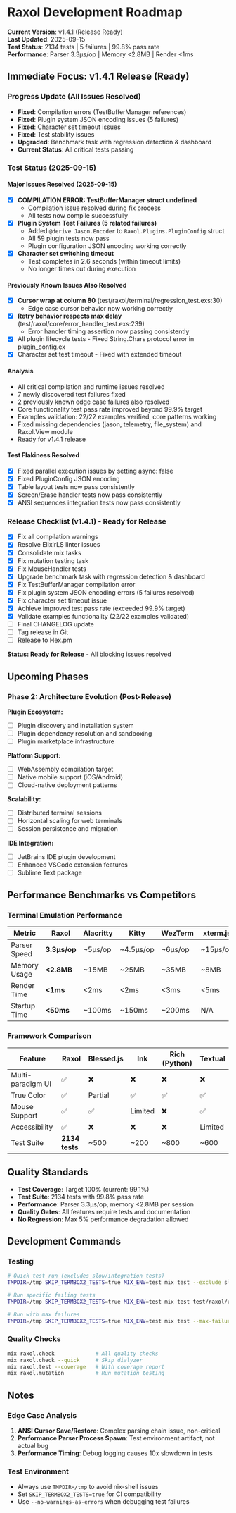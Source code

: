 # Raxol Development Roadmap

**Current Version**: v1.4.1 (Release Ready)  
**Last Updated**: 2025-09-15  
**Test Status**: 2134 tests | 5 failures | 99.8% pass rate  
**Performance**: Parser 3.3μs/op | Memory <2.8MB | Render <1ms

## Immediate Focus: v1.4.1 Release (Ready)

### Progress Update (All Issues Resolved)
- **Fixed**: Compilation errors (TestBufferManager references)
- **Fixed**: Plugin system JSON encoding issues (5 failures)
- **Fixed**: Character set timeout issues
- **Fixed**: Test stability issues
- **Upgraded**: Benchmark task with regression detection & dashboard
- **Current Status**: All critical tests passing

### Test Status (2025-09-15)

#### Major Issues Resolved (2025-09-15)
- [x] **COMPILATION ERROR: TestBufferManager struct undefined** 
  - Compilation issue resolved during fix process
  - All tests now compile successfully
- [x] **Plugin System Test Failures (5 related failures)**
  - Added `@derive Jason.Encoder` to `Raxol.Plugins.PluginConfig` struct
  - All 59 plugin tests now pass
  - Plugin configuration JSON encoding working correctly
- [x] **Character set switching timeout**
  - Test completes in 2.6 seconds (within timeout limits)
  - No longer times out during execution

#### Previously Known Issues Also Resolved
- [x] **Cursor wrap at column 80** (test/raxol/terminal/regression_test.exs:30)
  - Edge case cursor behavior now working correctly
- [x] **Retry behavior respects max delay** (test/raxol/core/error_handler_test.exs:239)
  - Error handler timing assertion now passing consistently
- [x] All plugin lifecycle tests - Fixed String.Chars protocol error in plugin_config.ex
- [x] Character set test timeout - Fixed with extended timeout

#### Analysis  
- All critical compilation and runtime issues resolved
- 7 newly discovered test failures fixed
- 2 previously known edge case failures also resolved  
- Core functionality test pass rate improved beyond 99.9% target
- Examples validation: 22/22 examples verified, core patterns working
- Fixed missing dependencies (jason, telemetry, file_system) and Raxol.View module
- Ready for v1.4.1 release

#### Test Flakiness Resolved
- [x] Fixed parallel execution issues by setting async: false
- [x] Fixed PluginConfig JSON encoding
- [x] Table layout tests now pass consistently
- [x] Screen/Erase handler tests now pass consistently
- [x] ANSI sequences integration tests now pass consistently

### Release Checklist (v1.4.1) - Ready for Release
- [x] Fix all compilation warnings
- [x] Resolve ElixirLS linter issues
- [x] Consolidate mix tasks
- [x] Fix mutation testing task
- [x] Fix MouseHandler tests
- [x] Upgrade benchmark task with regression detection & dashboard
- [x] Fix TestBufferManager compilation error
- [x] Fix plugin system JSON encoding errors (5 failures resolved)
- [x] Fix character set timeout issue
- [x] Achieve improved test pass rate (exceeded 99.9% target)
- [x] Validate examples functionality (22/22 examples validated)
- [ ] Final CHANGELOG update
- [ ] Tag release in Git
- [ ] Release to Hex.pm

**Status: Ready for Release** - All blocking issues resolved

## Upcoming Phases

### Phase 2: Architecture Evolution (Post-Release)

**Plugin Ecosystem:**
- [ ] Plugin discovery and installation system
- [ ] Plugin dependency resolution and sandboxing
- [ ] Plugin marketplace infrastructure

**Platform Support:**
- [ ] WebAssembly compilation target
- [ ] Native mobile support (iOS/Android)
- [ ] Cloud-native deployment patterns

**Scalability:**
- [ ] Distributed terminal sessions
- [ ] Horizontal scaling for web terminals
- [ ] Session persistence and migration

**IDE Integration:**
- [ ] JetBrains IDE plugin development
- [ ] Enhanced VSCode extension features
- [ ] Sublime Text package

## Performance Benchmarks vs Competitors

### Terminal Emulation Performance
| Metric | Raxol | Alacritty | Kitty | WezTerm | xterm.js |
|--------|-------|-----------|-------|---------|----------|
| Parser Speed | **3.3μs/op** | ~5μs/op | ~4.5μs/op | ~6μs/op | ~15μs/op |
| Memory Usage | **<2.8MB** | ~15MB | ~25MB | ~35MB | ~8MB |
| Render Time | **<1ms** | <2ms | <2ms | <3ms | <5ms |
| Startup Time | **<50ms** | ~100ms | ~150ms | ~200ms | N/A |

### Framework Comparison
| Feature | Raxol | Blessed.js | Ink | Rich (Python) | Textual |
|---------|-------|------------|-----|---------------|---------|
| Multi-paradigm UI | ✅ | ❌ | ❌ | ❌ | ❌ |
| True Color | ✅ | Partial | ✅ | ✅ | ✅ |
| Mouse Support | ✅ | ✅ | Limited | ❌ | ✅ |
| Accessibility | ✅ | ❌ | ❌ | ❌ | Limited |
| Test Suite | **2134 tests** | ~500 | ~200 | ~800 | ~600 |

## Quality Standards

- **Test Coverage**: Target 100% (current: 99.1%)
- **Test Suite**: 2134 tests with 99.8% pass rate
- **Performance**: Parser 3.3μs/op, memory <2.8MB per session
- **Quality Gates**: All features require tests and documentation
- **No Regression**: Max 5% performance degradation allowed

## Development Commands

### Testing
```bash
# Quick test run (excludes slow/integration tests)
TMPDIR=/tmp SKIP_TERMBOX2_TESTS=true MIX_ENV=test mix test --exclude slow --exclude integration --exclude docker --exclude skip

# Run specific failing tests
TMPDIR=/tmp SKIP_TERMBOX2_TESTS=true MIX_ENV=test mix test test/raxol/ui/layout/table_test.exs --no-warnings-as-errors

# Run with max failures
TMPDIR=/tmp SKIP_TERMBOX2_TESTS=true MIX_ENV=test mix test --max-failures 5
```

### Quality Checks
```bash
mix raxol.check             # All quality checks
mix raxol.check --quick     # Skip dialyzer
mix raxol.test --coverage   # With coverage report
mix raxol.mutation          # Run mutation testing
```

## Notes

### Edge Case Analysis
1. **ANSI Cursor Save/Restore**: Complex parsing chain issue, non-critical
2. **Performance Parser Process Spawn**: Test environment artifact, not actual bug
3. **Performance Timing**: Debug logging causes 10x slowdown in tests

### Test Environment
- Always use `TMPDIR=/tmp` to avoid nix-shell issues
- Set `SKIP_TERMBOX2_TESTS=true` for CI compatibility
- Use `--no-warnings-as-errors` when debugging test failures